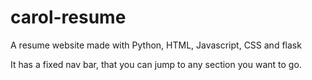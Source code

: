 # carol-resume

A resume website made with Python, HTML, Javascript, CSS and flask

It has a fixed nav bar, that you can jump to any section you want to go.